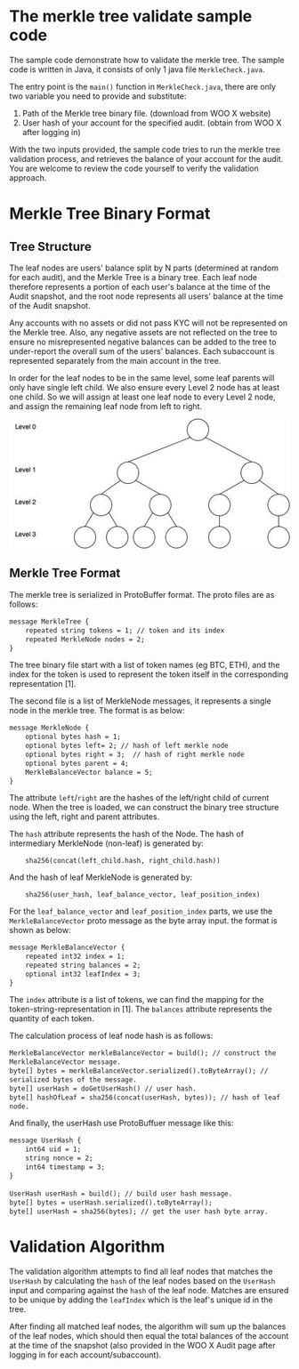 # The merkle tree validate sample code

The sample code demonstrate how to validate the merkle tree. The sample code is written in Java,
it consists of only 1 java file `MerkleCheck.java`. 

The entry point is the `main()` function in `MerkleCheck.java`, there are only two variable you need to provide and substitute:
1. Path of the Merkle tree binary file. (download from WOO X website)
2. User hash of your account for the specified audit. (obtain from WOO X after logging in)

With the two inputs provided, the sample code tries to run the merkle tree validation process, and retrieves
the balance of your account for the audit. You are welcome to review the code yourself to verify the validation approach.

# Merkle Tree Binary Format
## Tree Structure

The leaf nodes are users' balance split by N parts (determined at random for each audit), and the Merkle Tree is a binary tree. Each leaf node therefore represents a portion of each user's balance at the time of the Audit snapshot, and the root node represents all users' balance at the time of the Audit snapshot. 

Any accounts with no assets or did not pass KYC will not be represented on the Merkle tree. Also, any negative assets are not reflected on the tree to ensure no misrepresented negative balances can be added to the tree to under-report the overall sum of the users' balances. Each subaccount is represented separately from the main account in the tree.

In order for the leaf nodes to be in the same level, some leaf parents will only have single left child. We also ensure every Level 2 node has at least one child. So we will assign at least one leaf node to every Level 2 node, and assign the remaining leaf node from left to right.

![the merkle tree structure](tree.jpeg)

## Merkle Tree Format

The merkle tree is serialized in ProtoBuffer format. The proto files are as follows:

    message MerkleTree {
        repeated string tokens = 1; // token and its index
        repeated MerkleNode nodes = 2;
    }

The tree binary file start with a list of token names (eg BTC, ETH), and the index for the token is used to represent the token itself in the corresponding representation [1].

The second file is a list of MerkleNode messages, it represents a single node in the merkle tree. The format is as below:

    message MerkleNode {
        optional bytes hash = 1;  
        optional bytes left= 2; // hash of left merkle node  
        optional bytes right = 3;  // hash of right merkle node
        optional bytes parent = 4;  
        MerkleBalanceVector balance = 5;
    }

The attribute `left`/`right` are the hashes of the left/right child of current node. When the tree is loaded, we can construct the binary tree structure using the left, right and parent attributes.

The `hash` attribute represents the hash of the Node. The hash of intermediary MerkleNode (non-leaf) is generated by:

```
    sha256(concat(left_child.hash, right_child.hash))
```

And the hash of leaf MerkleNode is generated by:

```
    sha256(user_hash, leaf_balance_vector, leaf_position_index)
```

For the `leaf_balance_vector` and `leaf_position_index` parts, we use the `MerkleBalanceVector` proto message as the byte array input. the format is shown as below:

    message MerkleBalanceVector {
        repeated int32 index = 1;   
        repeated string balances = 2;  
        optional int32 leafIndex = 3;
    }

The `index` attribute is a list of tokens, we can find the mapping for the token-string-representation in [1]. The `balances` attribute represents the quantity of each token.

The calculation process of leaf node hash is as follows:

    MerkleBalanceVector merkleBalanceVector = build(); // construct the MerkleBalanceVector message.
    byte[] bytes = merkleBalanceVector.serialized().toByteArray(); // serialized bytes of the message.
    byte[] userHash = doGetUserHash() // user hash.
    byte[] hashOfLeaf = sha256(concat(userHash, bytes)); // hash of leaf node.

And finally, the userHash use ProtoBuffuer message like this:

    message UserHash {
        int64 uid = 1;    
        string nonce = 2;    
        int64 timestamp = 3;
    }

    UserHash userHash = build(); // build user hash message.
    byte[] bytes = userHash.serialized().toByteArray();
    byte[] userHash = sha256(bytes); // get the user hash byte array.

# Validation Algorithm

The validation algorithm attempts to find all leaf nodes that matches the `UserHash` by calculating the `hash` of the leaf nodes based on the `UserHash` input and comparing against the `hash` of the leaf node. Matches are ensured to be unique by adding the `leafIndex` which is the leaf's unique id in the tree. 

After finding all matched leaf nodes, the algorithm will sum up the balances of the leaf nodes, which should then equal the total balances of the account at the time of the snapshot (also provided in the WOO X Audit page after logging in for each account/subaccount).
